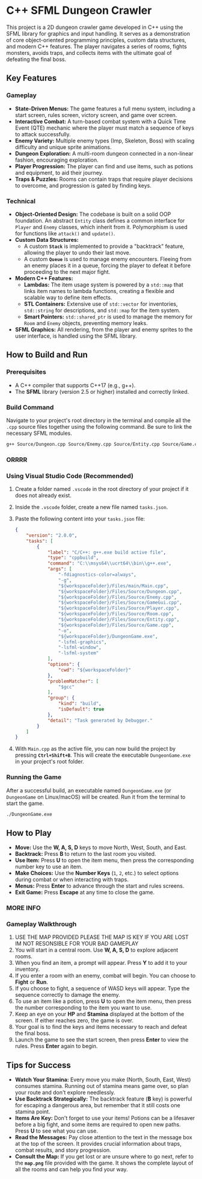 # C++ SFML Dungeon Crawler

This project is a 2D dungeon crawler game developed in C++ using the SFML library for graphics and input handling. It serves as a demonstration of core object-oriented programming principles, custom data structures, and modern C++ features. The player navigates a series of rooms, fights monsters, avoids traps, and collects items with the ultimate goal of defeating the final boss.

## Key Features

### Gameplay
* **State-Driven Menus:** The game features a full menu system, including a start screen, rules screen, victory screen, and game over screen.
* **Interactive Combat:** A turn-based combat system with a Quick Time Event (QTE) mechanic where the player must match a sequence of keys to attack successfully.
* **Enemy Variety:** Multiple enemy types (Imp, Skeleton, Boss) with scaling difficulty and unique sprite animations.
* **Dungeon Exploration:** A multi-room dungeon connected in a non-linear fashion, encouraging exploration.
* **Player Progression:** The player can find and use items, such as potions and equipment, to aid their journey.
* **Traps & Puzzles:** Rooms can contain traps that require player decisions to overcome, and progression is gated by finding keys.

### Technical
* **Object-Oriented Design:** The codebase is built on a solid OOP foundation. An abstract `Entity` class defines a common interface for `Player` and `Enemy` classes, which inherit from it. Polymorphism is used for functions like `attack()` and `update()`.
* **Custom Data Structures:**
    * A custom **`Stack`** is implemented to provide a "backtrack" feature, allowing the player to undo their last move.
    * A custom **`Queue`** is used to manage enemy encounters. Fleeing from an enemy places it in a queue, forcing the player to defeat it before proceeding to the next major fight.
* **Modern C++ Features:**
    * **Lambdas:** The item usage system is powered by a `std::map` that links item names to lambda functions, creating a flexible and scalable way to define item effects.
    * **STL Containers:** Extensive use of `std::vector` for inventories, `std::string` for descriptions, and `std::map` for the item system.
    * **Smart Pointers:** `std::shared_ptr` is used to manage the memory for `Room` and `Enemy` objects, preventing memory leaks.
* **SFML Graphics:** All rendering, from the player and enemy sprites to the user interface, is handled using the SFML library.

## How to Build and Run

### Prerequisites
* A C++ compiler that supports C++17 (e.g., g++).
* The **SFML** library (version 2.5 or higher) installed and correctly linked.

### Build Command
Navigate to your project's root directory in the terminal and compile all the `.cpp` source files together using the following command. Be sure to link the necessary SFML modules.

```bash
g++ Source/Dungeon.cpp Source/Enemy.cpp Source/Entity.cpp Source/Game.cpp Source/GameGui.cpp Source/Player.cpp Source/Room.cpp main/Main.cpp -o DungeonGame.exe -lsfml-graphics -lsfml-window -lsfml-system
```

### ORRRR


### Using Visual Studio Code (Recommended)

1.  Create a folder named `.vscode` in the root directory of your project if it does not already exist.
2.  Inside the `.vscode` folder, create a new file named `tasks.json`.
3.  Paste the following content into your `tasks.json` file:

    ```json
    {
        "version": "2.0.0",
        "tasks": [
            {
                "label": "C/C++: g++.exe build active file",
                "type": "cppbuild",
                "command": "C:\\msys64\\ucrt64\\bin\\g++.exe",
                "args": [
                    "-fdiagnostics-color=always",
                    "-g",
                    "${workspaceFolder}/Files/main/Main.cpp",
                    "${workspaceFolder}/Files/Source/Dungeon.cpp",
                    "${workspaceFolder}/Files/Source/Enemy.cpp",
                    "${workspaceFolder}/Files/Source/GameGui.cpp",
                    "${workspaceFolder}/Files/Source/Player.cpp",
                    "${workspaceFolder}/Files/Source/Room.cpp",
                    "${workspaceFolder}/Files/Source/Entity.cpp",
                    "${workspaceFolder}/Files/Source/Game.cpp",
                    "-o",
                    "${workspaceFolder}/DungeonGame.exe",
                    "-lsfml-graphics",
                    "-lsfml-window",
                    "-lsfml-system"
                ],
                "options": {
                    "cwd": "${workspaceFolder}"
                },
                "problemMatcher": [
                    "$gcc"
                ],
                "group": {
                    "kind": "build",
                    "isDefault": true
                },
                "detail": "Task generated by Debugger."
            }
        ]
    }
    ```
4.  With `Main.cpp` as the active file, you can now build the project by pressing **`Ctrl+Shift+B`**. This will create the executable `DungeonGame.exe` in your project's root folder.

### Running the Game
After a successful build, an executable named `DungeonGame.exe` (or `DungeonGame` on Linux/macOS) will be created. Run it from the terminal to start the game.

```bash
./DungeonGame.exe
```

## How to Play

* **Move:** Use the **W, A, S, D** keys to move North, West, South, and East.
* **Backtrack:** Press **B** to return to the last room you visited.
* **Use Item:** Press **U** to open the item menu, then press the corresponding number key to use an item.
* **Make Choices:** Use the **Number Keys** (`1`, `2`, etc.) to select options during combat or when interacting with traps.
* **Menus:** Press **Enter** to advance through the start and rules screens.
* **Exit Game:** Press **Escape** at any time to close the game.

### MORE INFO

### Gameplay Walkthrough

1.  USE THE MAP PROVIDED PLEASE THE MAP IS KEY IF YOU ARE LOST IM NOT RESONSIBLE FOR YOUR BAD GAMEPLAY
2.  You will start in a central room. Use **W, A, S, D** to explore adjacent rooms.
3.  When you find an item, a prompt will appear. Press **Y** to add it to your inventory.
4.  If you enter a room with an enemy, combat will begin. You can choose to **Fight** or **Run**.
5.  If you choose to fight, a sequence of WASD keys will appear. Type the sequence correctly to damage the enemy.
6.  To use an item like a potion, press **U** to open the item menu, then press the number corresponding to the item you want to use.
7.  Keep an eye on your **HP** and **Stamina** displayed at the bottom of the screen. If either reaches zero, the game is over.
8.  Your goal is to find the keys and items necessary to reach and defeat the final boss.
9. Launch the game to see the start screen, then press **Enter** to view the rules. Press **Enter** again to begin.


## Tips for Success

* **Watch Your Stamina:** Every move you make (North, South, East, West) consumes stamina. Running out of stamina means game over, so plan your route and don't explore needlessly.
* **Use Backtrack Strategically:** The backtrack feature (**B** key) is powerful for escaping a dangerous area, but remember that it still costs one stamina point.
* **Items Are Key:** Don't forget to use your items! Potions can be a lifesaver before a big fight, and some items are required to open new paths. Press **U** to see what you can use.
* **Read the Messages:** Pay close attention to the text in the message box at the top of the screen. It provides crucial information about traps, combat results, and story progression.
* **Consult the Map:** If you get lost or are unsure where to go next, refer to the **`map.png`** file provided with the game. It shows the complete layout of all the rooms and can help you find your way.